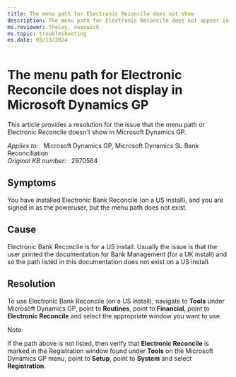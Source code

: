 ```yaml
---
title: The menu path for Electronic Reconcile does not show
description: The menu path for Electronic Reconcile does not appear in Microsoft Dynamics GP. Provides a resolution.
ms.reviewer: theley, cwaswick
ms.topic: troubleshooting
ms.date: 03/13/2024
---
```

# The menu path for Electronic Reconcile does not display in Microsoft Dynamics GP

This article provides a resolution for the issue that the menu path or Electronic Reconcile doesn't show in Microsoft Dynamics GP.

_Applies to:_ &nbsp; Microsoft Dynamics GP, Microsoft Dynamics SL Bank Reconciliation  
_Original KB number:_ &nbsp; 2970564

## Symptoms

You have installed Electronic Bank Reconcile (on a US install), and you are signed in as the poweruser, but the menu path does not exist.

## Cause

Electronic Bank Reconcile is for a US install. Usually the issue is that the user printed the documentation for Bank Management (for a UK install) and so the path listed in this documentation does not exist on a US install.

## Resolution

To use Electronic Bank Reconcile (on a US install), navigate to **Tools** under Microsoft Dynamics GP, point to **Routines**, point to **Financial**, point to **Electronic Reconcile** and select the appropriate window you want to use.

> [!NOTE]
> If the path above is not listed, then verify that **Electronic Reconcile** is marked in the Registration window found under **Tools** on the Microsoft Dynamics GP menu, point to **Setup**, point to **System** and select **Registration**.
